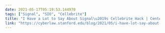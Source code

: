 ```yaml
---
date: 2021-05-17T05:19:53.144970
tags: ["Signal", "SIO", "Cellebrite"]
title: "I Have a Lot to Say About Signal\u2019s Cellebrite Hack | Center for Internet and Society"
link: "https://cyberlaw.stanford.edu/blog/2021/05/i-have-lot-say-about-signal\u2019s-cellebrite-hack"
---
```

